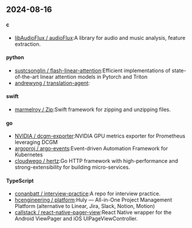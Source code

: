## 2024-08-16
#### c
* [libAudioFlux / audioFlux](https://github.com/libAudioFlux/audioFlux):A library for audio and music analysis, feature extraction.
#### python
* [sustcsonglin / flash-linear-attention](https://github.com/sustcsonglin/flash-linear-attention):Efficient implementations of state-of-the-art linear attention models in Pytorch and Triton
* [andrewyng / translation-agent](https://github.com/andrewyng/translation-agent):
#### swift
* [marmelroy / Zip](https://github.com/marmelroy/Zip):Swift framework for zipping and unzipping files.
#### go
* [NVIDIA / dcgm-exporter](https://github.com/NVIDIA/dcgm-exporter):NVIDIA GPU metrics exporter for Prometheus leveraging DCGM
* [argoproj / argo-events](https://github.com/argoproj/argo-events):Event-driven Automation Framework for Kubernetes
* [cloudwego / hertz](https://github.com/cloudwego/hertz):Go HTTP framework with high-performance and strong-extensibility for building micro-services.
#### TypeScript
* [conanbatt / interview-practice](https://github.com/conanbatt/interview-practice):A repo for interview practice.
* [hcengineering / platform](https://github.com/hcengineering/platform):Huly — All-in-One Project Management Platform (alternative to Linear, Jira, Slack, Notion, Motion)
* [callstack / react-native-pager-view](https://github.com/callstack/react-native-pager-view):React Native wrapper for the Android ViewPager and iOS UIPageViewController.
